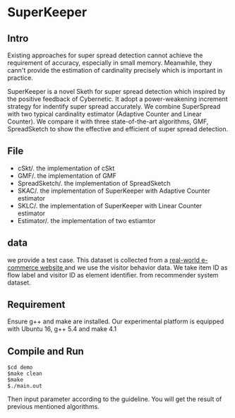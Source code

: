 # SuperKeeper
## Intro
Existing approaches for super spread detection cannot achieve the requirement of accuracy, especially in small memory.
Meanwhile, they cann't provide the estimation of cardinality precisely which is important in practice.

SuperKeeper is a novel Sketh for super spread detection which inspired by the positive feedback of Cybernetic. 
It adopt a power-weakening increment strategy for indentify super spread accurately. We combine SuperSpread
with two typical cardinality estimator (Adaptive Counter and Linear Counter).
We compare it with three state-of-the-art algorithms, GMF, SpreadSketch to show the effective and efficient of super spread detection. 


## File
- cSkt/. the implementation of cSkt
- GMF/. the implementation of GMF
- SpreadSketch/. the implementation of SpreadSketch
- SKAC/. the implementation of SuperKeeper with Adaptive Counter estimator
- SKLC/. the implementation of SuperKeeper with Linear Counter estimator
- Estimator/. the implementation of two estiamtor
## data
we provide a test case.
This dataset is collected from a [real-world e-commerce website ](https://www.kaggle.com/retailrocket/ecommerce-dataset?select=events.csv) and we use the visitor 
behavior data. We take item ID as flow label and visitor ID as 
element identifier.
from recommender system dataset.


## Requirement
Ensure g++ and make are installed. Our experimental platform is equipped with Ubuntu 16, g++ 5.4 and make 4.1

## Compile and Run
```
$cd demo
$make clean
$make
$./main.out
```
Then input parameter according to the guideline. You will get the result of previous mentioned algorithms.
